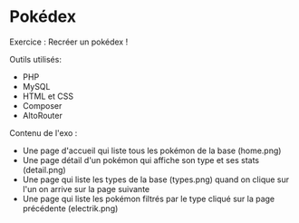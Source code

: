 # Pokédex

Exercice : Recréer un pokédex !

Outils utilisés: 
- PHP
- MySQL
- HTML et CSS
- Composer
- AltoRouter

Contenu de l'exo :

- Une page d'accueil qui liste tous les pokémon de la base (home.png)
- Une page détail d'un pokémon qui affiche son type et ses stats (detail.png)
- Une page qui liste les types de la base (types.png) quand on clique sur l'un on arrive sur la page suivante
- Une page qui liste les pokémon filtrés par le type cliqué sur la page précédente (electrik.png)
